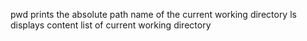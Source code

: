 pwd prints the absolute path name of the current working directory
ls displays content list of current working directory
